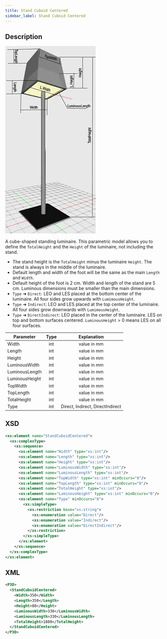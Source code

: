 ```yaml
---
title: Stand Cuboid Centered
sidebar_label: Stand Cuboid Centered
---
```


## Description

![Stand Cuboid Centered](/img/docs/geometry/parametric/stand-cuboid-centered.webp)

A cube-shaped standing luminaire. This parametric model allows you to define the `TotalHeight` and the `Height` of the luminaire, not including the stand.

- The stand height is the `TotalHeight` minus the luminaire `Height`. The stand is always in the middle of the luminaire.
- Default length and width of the foot will be the same as the main `Length` and `Width`.
- Default height of the foot is 2 cm. Width and length of the stand are 5 cm. Luminous dimensions must be smaller than the main dimensions.
- `Type` ➜ `Direct`: LEO and LES placed at the bottom center of the luminaire. All four sides grow upwards with `LumimousHeight`.
- `Type` ➜ `Indirect`: LEO and LES placed at the top center of the luminaire. All four sides grow downwards with `LumimousHeight`.
- `Type` ➜ `DirectIndirect`: LEO placed in the center of the luminaire. LES on top and bottom surfaces centered. `LuminousHeight` > 0 means LES on all four surfaces.

| Parameter      | Type | Explanation                      |
| -------------- | :--: | :------------------------------: |
| Width          | int  | value in mm                      |
| Length         | int  | value in mm                      |
| Height         | int  | value in mm                      |
| LuminousWidth  | int  | value in mm                      |
| LuminousLength | int  | value in mm                      |
| LuminousHeight | int  | value in mm                      |
| TopWidth       | int  | value in mm                      |
| TopLength      | int  | value in mm                      |
| TotalHeight    | int  | value in mm                      |
| Type           | int  | Direct, Indirect, DirectIndirect |

## XSD

```xml
<xs:element name="StandCuboidCentered">
  <xs:complexType>
    <xs:sequence>
      <xs:element name="Width" type="xs:int"/>
      <xs:element name="Length" type="xs:int"/>
      <xs:element name="Height" type="xs:int"/>
      <xs:element name="LuminousWidth" type="xs:int"/>
      <xs:element name="LuminousLength" type="xs:int"/>
      <xs:element name="TopWidth" type="xs:int" minOccurs="0"/>
      <xs:element name="TopLength" type="xs:int" minOccurs="0"/>
      <xs:element name="TotalHeight" type="xs:int"/>
      <xs:element name="LuminousHeight" type="xs:int" minOccurs="0"/>
      <xs:element name="Type" minOccurs="0">
        <xs:simpleType>
          <xs:restriction base="xs:string">
            <xs:enumeration value="Direct"/>
            <xs:enumeration value="Indirect"/>
            <xs:enumeration value="DirectIndirect"/>
          </xs:restriction>
        </xs:simpleType>
      </xs:element>
    </xs:sequence>
  </xs:complexType>
</xs:element>
```

## XML

```xml
<P3D>
  <StandCuboidCentered>
    <Width>350</Width>
    <Length>350</Length>
    <Height>80</Height>
    <LuminousWidth>330</LuminousWidth>
    <LuminousLength>330</LuminousLength>
    <TotalHeight>1800</TotalHeight>
  </StandCuboidCentered>
</P3D>
```